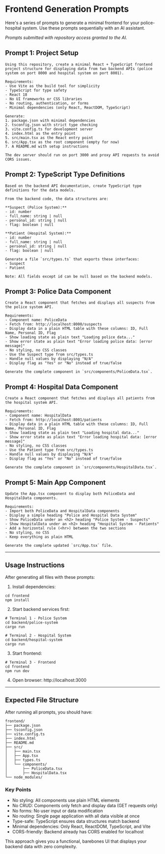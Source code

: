# Frontend Generation Prompts

Here's a series of prompts to generate a minimal frontend for your police-hospital system. Use these prompts sequentially with an AI assistant.

_Prompts submitted with repository access granted to the AI._

## Prompt 1: Project Setup

```
Using this repository, create a minimal React + TypeScript frontend project structure for displaying data from two backend APIs (police system on port 8000 and hospital system on port 8001).

Requirements:
- Use Vite as the build tool for simplicity
- TypeScript for type safety
- React 18
- No UI frameworks or CSS libraries
- No routing, authentication, or forms
- Minimal dependencies (only React, ReactDOM, TypeScript)

Generate:
1. package.json with minimal dependencies
2. tsconfig.json with strict type checking
3. vite.config.ts for development server
4. index.html as the entry point
5. src/main.tsx as the React entry point
6. src/App.tsx as the root component (empty for now)
7. A README.md with setup instructions

The dev server should run on port 3000 and proxy API requests to avoid CORS issues.
```

## Prompt 2: TypeScript Type Definitions

```
Based on the backend API documentation, create TypeScript type definitions for the data models.

From the backend code, the data structures are:

**Suspect (Police System):**
- id: number
- full_name: string | null
- personal_id: string | null
- flag: boolean | null

**Patient (Hospital System):**
- id: number
- full_name: string | null
- personal_id: string | null
- flag: boolean | null

Generate a file `src/types.ts` that exports these interfaces:
- Suspect
- Patient

Note: All fields except id can be null based on the backend models.
```

## Prompt 3: Police Data Component

```
Create a React component that fetches and displays all suspects from the police system API.

Requirements:
- Component name: PoliceData
- Fetch from: http://localhost:8000/suspects
- Display data in a plain HTML table with these columns: ID, Full Name, Personal ID, Flag
- Show loading state as plain text "Loading police data..."
- Show error state as plain text "Error loading police data: [error message]"
- No styling, no CSS classes
- Use the Suspect type from src/types.ts
- Handle null values by displaying "N/A"
- Display flag as "Yes" or "No" instead of true/false

Generate the complete component in `src/components/PoliceData.tsx`.
```

## Prompt 4: Hospital Data Component

```
Create a React component that fetches and displays all patients from the hospital system API.

Requirements:
- Component name: HospitalData
- Fetch from: http://localhost:8001/patients
- Display data in a plain HTML table with these columns: ID, Full Name, Personal ID, Flag
- Show loading state as plain text "Loading hospital data..."
- Show error state as plain text "Error loading hospital data: [error message]"
- No styling, no CSS classes
- Use the Patient type from src/types.ts
- Handle null values by displaying "N/A"
- Display flag as "Yes" or "No" instead of true/false

Generate the complete component in `src/components/HospitalData.tsx`.
```

## Prompt 5: Main App Component

```
Update the App.tsx component to display both PoliceData and HospitalData components.

Requirements:
- Import both PoliceData and HospitalData components
- Display a simple heading "Police and Hospital Data System"
- Show PoliceData under an <h2> heading "Police System - Suspects"
- Show HospitalData under an <h2> heading "Hospital System - Patients"
- Add a horizontal rule (<hr>) between the two sections
- No styling, no CSS
- Keep everything as plain HTML

Generate the complete updated `src/App.tsx` file.
```

---

## Usage Instructions

After generating all files with these prompts:

1. Install dependencies:

```
cd frontend
npm install
```

2. Start backend services first:

```
# Terminal 1 - Police System
cd backend/police-system
cargo run
```

```
# Terminal 2 - Hospital System
cd backend/hospital-system
cargo run
```

3. Start frontend:

```
# Terminal 3 - Frontend
cd frontend
npm run dev
```

4. Open browser: http://localhost:3000

---

## Expected File Structure

After running all prompts, you should have:

```
frontend/
├── package.json
├── tsconfig.json
├── vite.config.ts
├── index.html
├── README.md
├── src/
│   ├── main.tsx
│   ├── App.tsx
│   ├── types.ts
│   └── components/
│       ├── PoliceData.tsx
│       ├── HospitalData.tsx
└── node_modules/
```

### Key Points

- No styling: All components use plain HTML elements
- No CRUD: Components only fetch and display data (GET requests only)
- No forms: No user input or data modification
- No routing: Single page application with all data visible at once
- Type-safe: TypeScript ensures data structures match backend
- Minimal dependencies: Only React, ReactDOM, TypeScript, and Vite
- CORS-friendly: Backend already has CORS enabled for localhost

This approach gives you a functional, barebones UI that displays your backend data with zero complexity.

